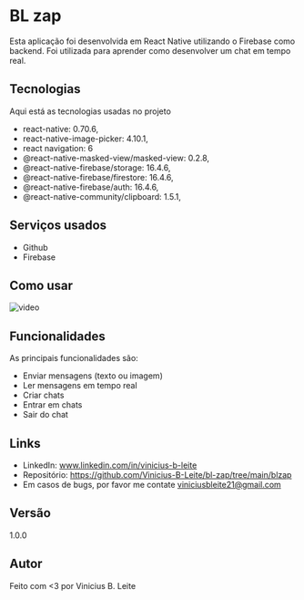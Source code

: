 # BL zap
Esta aplicação foi desenvolvida em React Native utilizando o Firebase como backend. Foi utilizada para aprender como desenvolver um chat em tempo real. 

## Tecnologias
>
Aqui está as tecnologias usadas no projeto

 - react-native: 0.70.6,
 - react-native-image-picker: 4.10.1,
 - react navigation: 6
 - @react-native-masked-view/masked-view: 0.2.8,
 - @react-native-firebase/storage: 16.4.6,
 - @react-native-firebase/firestore: 16.4.6,
 - @react-native-firebase/auth: 16.4.6,
 - @react-native-community/clipboard: 1.5.1,
 
 ## Serviços usados
  - Github
  - Firebase

## Como usar

  ![video](blzap/github/animacao.gif)

## Funcionalidades

As principais funcionalidades são:
 - Enviar mensagens (texto ou imagem)
 - Ler mensagens em tempo real
 - Criar chats
 - Entrar em chats
 - Sair do chat

## Links
 - LinkedIn:  www.linkedin.com/in/vinicius-b-leite
 - Repositório: https://github.com/Vinicius-B-Leite/bl-zap/tree/main/blzap
 - Em casos de bugs, por favor me contate
  viniciusbleite21@gmail.com

## Versão
 1.0.0

## Autor
Feito com <3 por Vinicius B. Leite
